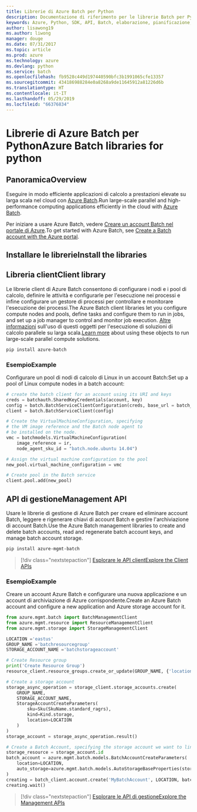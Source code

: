 ```yaml
---
title: Librerie di Azure Batch per Python
description: Documentazione di riferimento per le librerie Batch per Python
keywords: Azure, Python, SDK, API, Batch, elaborazione, pianificazione, a esecuzione prolungata
author: lisawong19
ms.author: liwong
manager: douge
ms.date: 07/31/2017
ms.topic: article
ms.prod: azure
ms.technology: azure
ms.devlang: python
ms.service: batch
ms.openlocfilehash: fb9528c449d197440590bfc3b1991065cfe13357
ms.sourcegitcommit: 434186988284e0a8268a9de11645912a81226d6b
ms.translationtype: HT
ms.contentlocale: it-IT
ms.lasthandoff: 05/29/2019
ms.locfileid: "66376834"
---
```

# <a name="azure-batch-libraries-for-python"></a><span data-ttu-id="739cf-104">Librerie di Azure Batch per Python</span><span class="sxs-lookup"><span data-stu-id="739cf-104">Azure Batch libraries for python</span></span>

## <a name="overview"></a><span data-ttu-id="739cf-105">Panoramica</span><span class="sxs-lookup"><span data-stu-id="739cf-105">Overview</span></span>

<span data-ttu-id="739cf-106">Eseguire in modo efficiente applicazioni di calcolo a prestazioni elevate su larga scala nel cloud con [Azure Batch](/azure/batch/batch-technical-overview).</span><span class="sxs-lookup"><span data-stu-id="739cf-106">Run large-scale parallel and high-performance computing applications efficiently in the cloud with [Azure Batch](/azure/batch/batch-technical-overview).</span></span>

<span data-ttu-id="739cf-107">Per iniziare a usare Azure Batch, vedere [Creare un account Batch nel portale di Azure](/azure/batch/batch-account-create-portal).</span><span class="sxs-lookup"><span data-stu-id="739cf-107">To get started with Azure Batch, see [Create a Batch account with the Azure portal](/azure/batch/batch-account-create-portal).</span></span>

## <a name="install-the-libraries"></a><span data-ttu-id="739cf-108">Installare le librerie</span><span class="sxs-lookup"><span data-stu-id="739cf-108">Install the libraries</span></span>

## <a name="client-library"></a><span data-ttu-id="739cf-109">Libreria client</span><span class="sxs-lookup"><span data-stu-id="739cf-109">Client library</span></span>
<span data-ttu-id="739cf-110">Le librerie client di Azure Batch consentono di configurare i nodi e i pool di calcolo, definire le attività e configurarle per l'esecuzione nei processi e infine configurare un gestore di processi per controllare e monitorare l'esecuzione dei processi.</span><span class="sxs-lookup"><span data-stu-id="739cf-110">The Azure Batch client libraries let you configure compute nodes and pools, define tasks and configure them to run in jobs, and set up a job manager to control and monitor job execution.</span></span> <span data-ttu-id="739cf-111">[Altre informazioni](/azure/batch/batch-api-basics) sull'uso di questi oggetti per l'esecuzione di soluzioni di calcolo parallele su larga scala.</span><span class="sxs-lookup"><span data-stu-id="739cf-111">[Learn more](/azure/batch/batch-api-basics) about using these objects to run large-scale parallel compute solutions.</span></span>

```bash
pip install azure-batch
```
### <a name="example"></a><span data-ttu-id="739cf-112">Esempio</span><span class="sxs-lookup"><span data-stu-id="739cf-112">Example</span></span>

<span data-ttu-id="739cf-113">Configurare un pool di nodi di calcolo di Linux in un account Batch:</span><span class="sxs-lookup"><span data-stu-id="739cf-113">Set up a pool of Linux compute nodes in a batch account:</span></span>

```python
# create the batch client for an account using its URI and keys
creds = batchauth.SharedKeyCredentials(account, key)
config = batch.BatchServiceClientConfiguration(creds, base_url = batch_url)
client = batch.BatchServiceClient(config)

# Create the VirtualMachineConfiguration, specifying
# the VM image reference and the Batch node agent to
# be installed on the node.
vmc = batchmodels.VirtualMachineConfiguration(
    image_reference = ir,
    node_agent_sku_id = "batch.node.ubuntu 14.04")

# Assign the virtual machine configuration to the pool
new_pool.virtual_machine_configuration = vmc

# Create pool in the Batch service
client.pool.add(new_pool)
```

## <a name="management-api"></a><span data-ttu-id="739cf-114">API di gestione</span><span class="sxs-lookup"><span data-stu-id="739cf-114">Management API</span></span>
<span data-ttu-id="739cf-115">Usare le librerie di gestione di Azure Batch per creare ed eliminare account Batch, leggere e rigenerare chiavi di account Batch e gestire l'archiviazione di account Batch.</span><span class="sxs-lookup"><span data-stu-id="739cf-115">Use the Azure Batch management libraries to create and delete batch accounts, read and regenerate batch account keys, and manage batch account storage.</span></span>

```bash
pip install azure-mgmt-batch
```
> [!div class="nextstepaction"]
> [<span data-ttu-id="739cf-116">Esplorare le API client</span><span class="sxs-lookup"><span data-stu-id="739cf-116">Explore the Client APIs</span></span>](/python/api/overview/azure/batch/client)

### <a name="example"></a><span data-ttu-id="739cf-117">Esempio</span><span class="sxs-lookup"><span data-stu-id="739cf-117">Example</span></span>
<span data-ttu-id="739cf-118">Creare un account Azure Batch e configurare una nuova applicazione e un account di archiviazione di Azure corrispondente.</span><span class="sxs-lookup"><span data-stu-id="739cf-118">Create an Azure Batch account and configure a new application and Azure storage account for it.</span></span>

```python
from azure.mgmt.batch import BatchManagementClient
from azure.mgmt.resource import ResourceManagementClient
from azure.mgmt.storage import StorageManagementClient

LOCATION ='eastus'
GROUP_NAME ='batchresourcegroup'
STORAGE_ACCOUNT_NAME ='batchstorageaccount'

# Create Resource group
print('Create Resource Group')
resource_client.resource_groups.create_or_update(GROUP_NAME, {'location': LOCATION})

# Create a storage account
storage_async_operation = storage_client.storage_accounts.create(
    GROUP_NAME,
    STORAGE_ACCOUNT_NAME,
    StorageAccountCreateParameters(
        sku=Sku(SkuName.standard_ragrs),
        kind=Kind.storage,
        location=LOCATION
    )
)
storage_account = storage_async_operation.result()

# Create a Batch Account, specifying the storage account we want to link
storage_resource = storage_account.id
batch_account = azure.mgmt.batch.models.BatchAccountCreateParameters(
    location=LOCATION,
    auto_storage=azure.mgmt.batch.models.AutoStorageBaseProperties(storage_resource)
)
creating = batch_client.account.create('MyBatchAccount', LOCATION, batch_account)
creating.wait()
```

> [!div class="nextstepaction"]
> [<span data-ttu-id="739cf-119">Esplorare le API di gestione</span><span class="sxs-lookup"><span data-stu-id="739cf-119">Explore the Management APIs</span></span>](/python/api/overview/azure/batch/management)

